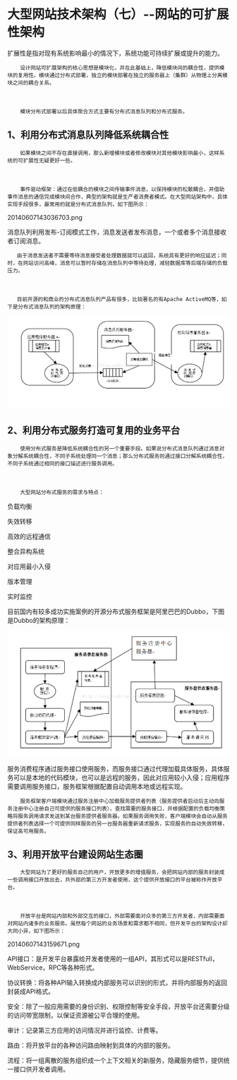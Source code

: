# 大型网站技术架构（七）--网站的可扩展性架构

扩展性是指对现有系统影响最小的情况下，系统功能可持续扩展或提升的能力。

```
    设计网站可扩展架构的核心思想是模块化，并在此基础上，降低模块间的耦合性，提供模块的复用性。模块通过分布式部署，独立的模块部署在独立的服务器上（集群）从物理上分离模块之间的耦合关系。



    模块分布式部署以后具体聚合方式主要有分布式消息队列和分布式服务。
```

## 1、利用分布式消息队列降低系统耦合性

```
    如果模块之间不存在直接调用，那么新增模块或者修改模块对其他模块影响最小，这样系统的可扩展性无疑更好一些。



    事件驱动框架：通过在低耦合的模块之间传输事件消息，以保持模块的松散耦合，并借助事件消息的通信完成模块间合作，典型的架构就是生产者消费者模式。在大型网站架构中，具体实现手段很多，最常用的就是分布式消息队列，如下图所示：
```

20140607143036703.png

消息队列利用发布-订阅模式工作，消息发送者发布消息，一个或者多个消息接收者订阅消息。

```
   由于消息发送者不需要等待消息接受者处理数据就可以返回，系统具有更好的响应延迟；同时，在网站访问高峰，消息可以暂时存储在消息队列中等待处理，减轻数据库等后端存储的负载压力。



   目前开源的和商业的分布式消息队列产品有很多，比较著名的有Apache ActiveMQ等，如下是分布式消息队列的架构原理：
```

![img](/static/image/20140607143051281.png)

## 2、利用分布式服务打造可复用的业务平台

```
    使用分布式服务是降低系统耦合性的另一个重要手段。如果说分布式消息队列通过消息对象分解系统耦合性，不同子系统处理同一个消息；那么分布式服务则通过接口分解系统耦合性，不同子系统通过相同的接口描述进行服务调用。



    大型网站分布式服务的需求与特点：
```

负载均衡

失效转移

高效的远程通信

整合异构系统

对应用最小入侵

版本管理

实时监控

目前国内有较多成功实施案例的开源分布式服务框架是阿里巴巴的Dubbo，下图是Dubbo的架构原理：

![img](/static/image/20140607143142000.png)

服务消费程序通过服务接口使用服务，而服务接口通过代理加载具体服务，具体服务可以是本地的代码模块，也可以是远程的服务，因此对应用较小入侵；应用程序需要调用服务接口，服务框架根据配置自动调用本地或远程实现。

```
    服务框架客户端模块通过服务注册中心加载服务提供者列表（服务提供者启动后主动向服务注册中心注册自己可提供的服务接口列表），查找需要的服务接口，并根据配置的负载均衡策略将服务调用请求发送到某台服务提供者服务器。如果服务调用失败，客户端模块会自动从服务提供者列表选择一个可提供同样服务的另一台服务器重新请求服务，实现服务的自动失效转移，保证高可用服务。
```

## 3、利用开放平台建设网站生态圈

```
    大型网站为了更好的服务自己的用户，开放更多的增值服务，会把网站内部的服务封装成一些调用接口开放出去，共外部的第三方开发者使用，这个提供开放接口的平台被称作开放平台。



    开放平台是网站内部和外部交互的接口，外部需要面对众多的第三方开发者，内部需要面对网站内诸多的业务服务。虽然每个网站的业务场景和需求都不相同，但开发平台的架构设计却大同小异，如下图所示：
```

20140607143159671.png

API接口：是开发平台暴露给开发者使用的一组API，其形式可以是RESTfull，WebService，RPC等各种形式。

协议转换：将各种API输入转换成内部服务可以识别的形式，并将内部服务的返回封装成API格式。

安全：除了一般应用需要的身份识别、权限控制等安全手段，开放平台还需要分级的访问带宽限制，以保证资源被公平合理的使用。

审计：记录第三方应用的访问情况并进行监控、计费等。

路由：将开放平台的各种访问路由映射到具体的内部的服务。

流程：将一组离散的服务组织成一个上下文相关的新服务，隐藏服务细节，提供统一接口供开发者调用。



